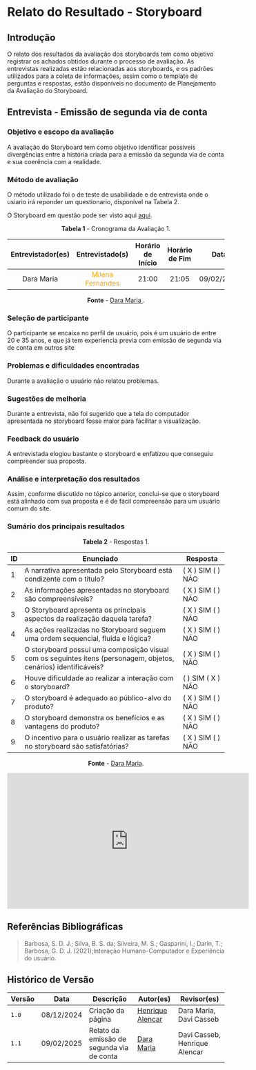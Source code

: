 # Relato do Resultado - Storyboard

## Introdução 

O relato dos resultados da avaliação dos storyboards tem como objetivo registrar os achados obtidos durante o processo de avaliação. As entrevistas realizadas estão relacionadas aos storyboards, e os padrões utilizados para a coleta de informações, assim como o template de perguntas e respostas, estão disponíveis no documento de Planejamento da Avaliação do Storyboard.

## Entrevista - Emissão de segunda via de conta

### Objetivo e escopo da avaliação

A avaliação do Storyboard tem como objetivo identificar possíveis divergências entre a história criada para a emissão da segunda via de conta e sua coerência com a realidade.

### Método de avaliação

O método utilizado foi o de teste de usabilidade e de entrevista onde o usiario irá reponder um questionario, disponível na Tabela 2.

O Storyboard em questão pode ser visto aqui [aqui](/docs/design-avaliação-desenvolvimento/storyboards.md).

<center>

**Tabela 1** - Cronograma da Avaliação 1.

| Entrevistador(es) | Entrevistado(s) | Horário de Início | Horário de Fim |    Data    |    Local     |
| :----------------: | :-------------: | :---------------: | :------------: | :--------: | :----------: |
|  Dara Maria  |   <span style = "color: orange">Milena Fernandes</span>     |       21:00       |     21:05      | 09/02/2025 | Teams |

**Fonte** - [Dara Maria ](https://github.com/daramariabs).
</center>

### Seleção de participante

O participante se encaixa no perfil de usuário, pois é um usuário de entre 20 e 35 anos, e que já tem experiencia previa com emissão de segunda via de conta em outros site

### Problemas e dificuldades encontradas

Durante a avaliação o usuário não relatou problemas.

### Sugestões de melhoria

Durante a entrevista, não foi sugerido que a tela do computador apresentada no storyboard fosse maior para facilitar a visualização.

### Feedback do usuário

A entrevistada elogiou bastante o storyboard e enfatizou que conseguiu compreender sua proposta.

### Análise e interpretação dos resultados

Assim, conforme discutido no tópico anterior, conclui-se que o storyboard está alinhado com sua proposta e é de fácil compreensão para um usuário comum do site.

### Sumário dos principais resultados

<center>

**Tabela 2** - Respostas 1.

| **ID** | **Enunciado**                                                                 | **Resposta**        |
|--------|--------------------------------------------------------------------------------|---------------------|
| 1      | A narrativa apresentada pelo Storyboard está condizente com o título?         | ( X ) SIM ( ) NÃO     |
| 2      | As informações apresentadas no storyboard são compreensíveis?                        | ( X ) SIM ( ) NÃO     |
| 3      | O Storyboard apresenta os principais aspectos da realização daquela tarefa?  | ( X ) SIM ( ) NÃO     |
| 4      | As ações realizadas no Storyboard seguem uma ordem sequencial, fluida e lógica? | ( X ) SIM ( ) NÃO     |
| 5      | O storyboard possui uma composição visual com os seguintes itens (personagem, objetos, cenários) identificáveis? | ( X ) SIM ( ) NÃO     |
| 6      | Houve dificuldade ao realizar a interação com o storyboard? | ( ) SIM ( X ) NÃO     
| 7     | O storyboard é adequado ao público-alvo do produto? | ( X ) SIM ( ) NÃO     |
| 8      | O storyboard demonstra os benefícios e as vantagens do produto? | ( X ) SIM ( ) NÃO     |
|  9     | O incentivo para o usuário realizar as tarefas no storyboard são satisfatórias? | ( X ) SIM ( ) NÃO     |

**Fonte** - [Dara Maria](https://github.com/daramariabs).


<p style="text-align: center"><iframe width="560" height="315" src="https://youtu.be/JxFpsLBuHRA" title="YouTube video player" frameborder="0" allow="accelerometer; autoplay; clipboard-write; encrypted-media; gyroscope; picture-in-picture; web-share" allowfullscreen></iframe></p>

</center>


## Referências Bibliográficas

> Barbosa, S. D. J.; Silva, B. S. da; Silveira, M. S.; Gasparini, I.; Darin, T.; Barbosa, G. D. J. (2021);Interação Humano-Computador e Experiência do usuário.

## Histórico de Versão

| Versão | Data       | Descrição                             | Autor(es)                                       | Revisor(es)             |
| ------ | ---------- | ------------------------------------- | ----------------------------------------------- | ----------------------- |
| `1.0`  | 08/12/2024 | Criação da página                     | [Henrique Alencar](https://github.com/henryqma) | Dara Maria, Davi Casseb |
| `1.1`  | 09/02/2025 | Relato da emissão de segunda via de conta                   | [Dara Maria](https://github.com/daramariabs) | Davi Casseb, Henrique Alencar |

